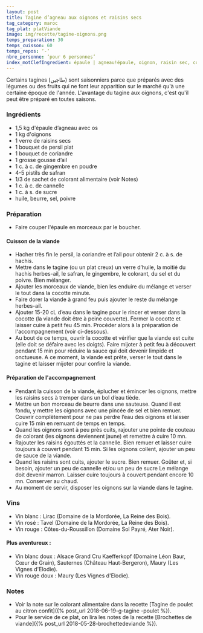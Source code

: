 ```yaml
---
layout: post
title: Tagine d’agneau aux oignons et raisins secs
tag_category: maroc
tag_plat: platViande
image: img/recette/tagine-oignons.png
temps_preparation: 30
temps_cuisson: 60
temps_repos: ‘-‘
nbre_personne: ‘pour 6 personnes’
index_motClefIngredient: épaule | agneau!épaule, oignon, raisin sec, coriandre, gingembre, safran, cannelle
---
```

Certains tagines (طاجين) sont saisonniers parce que préparés avec des légumes ou des fruits qui ne font leur apparition sur le marché qu'à une certaine époque de l'année. L'avantage du tagine aux oignons, c'est qu'il peut être préparé en toutes saisons.

### Ingrédients
* 1,5 kg d'épaule d’agneau avec os
* 1 kg d'oignons
* 1 verre de raisins secs
* 1 bouquet de persil plat
* 1 bouquet de coriandre
* 1 grosse gousse d’ail
* 1 c. à c. de gingembre en poudre
* 4-5 pistils de safran
* 1/3 de sachet de colorant alimentaire (voir Notes)
* 1 c. à c. de cannelle
* 1 c. à s. de sucre
* huile, beurre, sel, poivre

### Préparation
* Faire couper l'épaule en morceaux par le boucher.

#### Cuisson de la viande
* Hacher très fin le persil, la coriandre et l’ail pour obtenir 2 c. à s. de hachis.
* Mettre dans le tagine (ou un plat creux) un verre d’huile, la moitié du hachis herbes-ail, le safran, le gingembre, le colorant, du sel et du poivre. Bien mélanger.
* Ajouter les morceaux de viande, bien les enduire du mélange et verser le tout dans la cocotte minute.
* Faire dorer la viande à grand feu puis ajouter le reste du mélange herbes-ail.
* Ajouter 15-20 cL d’eau dans le tagine pour le rincer et verser dans la cocotte (la viande doit être à peine couverte). Fermer la cocotte et laisser cuire à petit feu 45 min. Procéder alors à la préparation de l'accompagnement (voir ci-dessous).
* Au bout de ce temps, ouvrir la cocotte et vérifier que la viande est cuite (elle doit se défaire avec les doigts). Faire mijoter à petit feu à découvert pendant 15 min pour réduire la sauce qui doit devenir limpide et onctueuse. A ce moment, la viande est prête, verser le tout dans le tagine et laisser mijoter pour confire la viande.

#### Préparation de l'accompagnement
* Pendant la cuisson de la viande, éplucher et émincer les oignons, mettre les raisins secs à tremper dans un bol d’eau tiède.
* Mettre un bon morceau de beurre dans une sauteuse. Quand il est fondu, y mettre les oignons avec une pincée de sel et bien remuer. Couvrir complètement pour ne pas perdre l’eau des oignons et laisser cuire 15 min en remuant de temps en temps.
* Quand les oignons sont à peu près cuits, rajouter une pointe de couteau de colorant (les oignons deviennent jaune) et remettre à cuire 10 mn.
* Rajouter les raisins égouttés et la cannelle. Bien remuer et laisser cuire toujours à couvert pendant 15 min. Si les oignons collent, ajouter un peu de sauce de la viande.
* Quand les raisins sont cuits, ajouter le sucre. Bien remuer. Goûter et, si besoin, ajouter un peu de cannelle et/ou un peu de sucre Le mélange doit devenir marron. Laisser cuire toujours à couvert pendant encore 10 mn. Conserver au chaud.
* Au moment de servir, disposer les oignons sur la viande dans le tagine.

### Vins
* Vin blanc : Lirac (Domaine de la Mordorée, La Reine des Bois).
* Vin rosé : Tavel (Domaine de la Mordorée, La Reine des Bois).
* Vin rouge : Côtes-du-Roussillon (Domaine Sol Payré, Ater Noir).
#### Plus aventureux :
* Vin blanc doux : Alsace Grand Cru Kaefferkopf (Domaine Léon Baur, Cœur de Grain), Sauternes (Château Haut-Bergeron), Maury (Les Vignes d'Elodie).
* Vin rouge doux : Maury (Les Vignes d'Elodie).

### Notes
* Voir la note sur le colorant alimentaire dans la recette [Tagine de poulet au citron confit]({% post_url 2018-06-19-g-tagine -poulet %}). 
* Pour le service de ce plat, on lira les notes de la recette [Brochettes de viande]({% post_url 2018-05-28-brochettedeviande %}).
